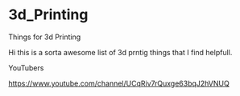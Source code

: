 # 3d_Printing
Things for 3d Printing

Hi this is a sorta awesome list of 3d prntig things that I find helpfull.

YouTubers

https://www.youtube.com/channel/UCqRiv7rQuxge63bqJ2hVNUQ

